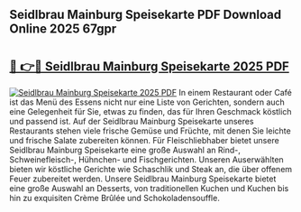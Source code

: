 ## Seidlbrau Mainburg Speisekarte PDF Download Online 2025 67gpr

# <h2><a href="http://gc882b9.nevu.top/?p=Seidlbrau+Mainburg+Speisekarte">🔗 👉🔴 Seidlbrau Mainburg Speisekarte 2025 PDF</a></h2>

[![Seidlbrau Mainburg Speisekarte 2025 PDF](https://i.imgur.com/dBaPXMq.png)](http://gc882b9.nevu.top/?p=Seidlbrau+Mainburg+Speisekarte)
In einem Restaurant oder Café ist das Menü des Essens nicht nur eine Liste von Gerichten, sondern auch eine Gelegenheit für Sie, etwas zu finden, das für Ihren Geschmack köstlich und passend ist. Auf der Seidlbrau Mainburg Speisekarte unseres Restaurants stehen viele frische Gemüse und Früchte, mit denen Sie leichte und frische Salate zubereiten können. Für Fleischliebhaber bietet unsere Seidlbrau Mainburg Speisekarte eine große Auswahl an Rind-, Schweinefleisch-, Hühnchen- und Fischgerichten. Unseren Auserwählten bieten wir köstliche Gerichte wie Schaschlik und Steak an, die über offenem Feuer zubereitet werden. Unsere Seidlbrau Mainburg Speisekarte bietet eine große Auswahl an Desserts, von traditionellen Kuchen und Kuchen bis hin zu exquisiten Crème Brûlée und Schokoladensouffle.

